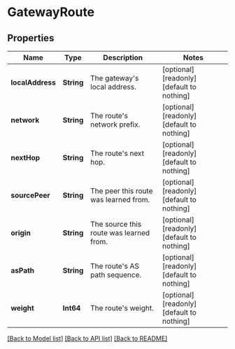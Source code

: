 # GatewayRoute


## Properties
Name | Type | Description | Notes
------------ | ------------- | ------------- | -------------
**localAddress** | **String** | The gateway&#39;s local address. | [optional] [readonly] [default to nothing]
**network** | **String** | The route&#39;s network prefix. | [optional] [readonly] [default to nothing]
**nextHop** | **String** | The route&#39;s next hop. | [optional] [readonly] [default to nothing]
**sourcePeer** | **String** | The peer this route was learned from. | [optional] [readonly] [default to nothing]
**origin** | **String** | The source this route was learned from. | [optional] [readonly] [default to nothing]
**asPath** | **String** | The route&#39;s AS path sequence. | [optional] [readonly] [default to nothing]
**weight** | **Int64** | The route&#39;s weight. | [optional] [readonly] [default to nothing]


[[Back to Model list]](../README.md#models) [[Back to API list]](../README.md#api-endpoints) [[Back to README]](../README.md)


